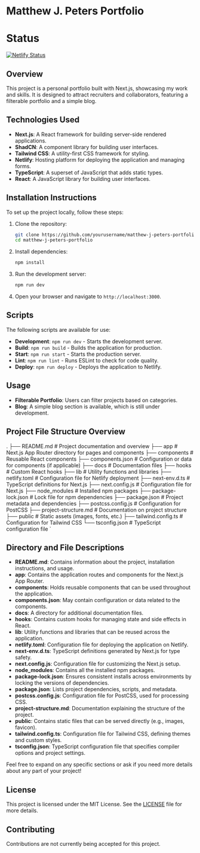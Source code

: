 # Matthew J. Peters Portfolio
# Status
[![Netlify Status](https://api.netlify.com/api/v1/badges/7439b05a-69ee-40cf-8df2-226e800997c4/deploy-status)](https://app.netlify.com/sites/mattpeters-dev/deploys)
## Overview

This project is a personal portfolio built with Next.js, showcasing my work and skills. It is designed to attract recruiters and collaborators, featuring a filterable portfolio and a simple blog.

## Technologies Used

- **Next.js**: A React framework for building server-side rendered applications.
- **ShadCN**: A component library for building user interfaces.
- **Tailwind CSS**: A utility-first CSS framework for styling.
- **Netlify**: Hosting platform for deploying the application and managing forms.
- **TypeScript**: A superset of JavaScript that adds static types.
- **React**: A JavaScript library for building user interfaces.

## Installation Instructions

To set up the project locally, follow these steps:

1. Clone the repository:

   ```bash
   git clone https://github.com/yourusername/matthew-j-peters-portfolio.git
   cd matthew-j-peters-portfolio
   ```

2. Install dependencies:

   ```bash
   npm install
   ```

3. Run the development server:

   ```bash
   npm run dev
   ```

4. Open your browser and navigate to `http://localhost:3000`.

## Scripts

The following scripts are available for use:

- **Development**: `npm run dev` - Starts the development server.
- **Build**: `npm run build` - Builds the application for production.
- **Start**: `npm run start` - Starts the production server.
- **Lint**: `npm run lint` - Runs ESLint to check for code quality.
- **Deploy**: `npm run deploy` - Deploys the application to Netlify.

## Usage

- **Filterable Portfolio**: Users can filter projects based on categories.
- **Blog**: A simple blog section is available, which is still under development.

## Project File Structure Overview

.
├── README.md                # Project documentation and overview
├── app                      # Next.js App Router directory for pages and components
├── components               # Reusable React components
├── components.json          # Configuration or data for components (if applicable)
├── docs                     # Documentation files
├── hooks                    # Custom React hooks
├── lib                      # Utility functions and libraries
├── netlify.toml            # Configuration file for Netlify deployment
├── next-env.d.ts           # TypeScript definitions for Next.js
├── next.config.js          # Configuration file for Next.js
├── node_modules             # Installed npm packages
├── package-lock.json       # Lock file for npm dependencies
├── package.json             # Project metadata and dependencies
├── postcss.config.js       # Configuration for PostCSS
├── project-structure.md     # Documentation on project structure
├── public                   # Static assets (images, fonts, etc.)
├── tailwind.config.ts       # Configuration for Tailwind CSS
└── tsconfig.json            # TypeScript configuration file
`

## Directory and File Descriptions

- **README.md**: Contains information about the project, installation instructions, and usage.
- **app**: Contains the application routes and components for the Next.js App Router.
- **components**: Holds reusable components that can be used throughout the application.
- **components.json**: May contain configuration or data related to the components.
- **docs**: A directory for additional documentation files.
- **hooks**: Contains custom hooks for managing state and side effects in React.
- **lib**: Utility functions and libraries that can be reused across the application.
- **netlify.toml**: Configuration file for deploying the application on Netlify.
- **next-env.d.ts**: TypeScript definitions generated by Next.js for type safety.
- **next.config.js**: Configuration file for customizing the Next.js setup.
- **node_modules**: Contains all the installed npm packages.
- **package-lock.json**: Ensures consistent installs across environments by locking the versions of dependencies.
- **package.json**: Lists project dependencies, scripts, and metadata.
- **postcss.config.js**: Configuration file for PostCSS, used for processing CSS.
- **project-structure.md**: Documentation explaining the structure of the project.
- **public**: Contains static files that can be served directly (e.g., images, favicon).
- **tailwind.config.ts**: Configuration file for Tailwind CSS, defining themes and custom styles.
- **tsconfig.json**: TypeScript configuration file that specifies compiler options and project settings.

Feel free to expand on any specific sections or ask if you need more details about any part of your project!

## License

This project is licensed under the MIT License. See the [LICENSE](LICENSE) file for more details.

## Contributing

Contributions are not currently being accepted for this project.
